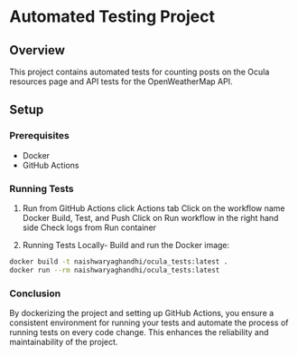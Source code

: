 # Automated Testing Project

## Overview

This project contains automated tests for counting posts on the Ocula resources page and API tests for the
OpenWeatherMap API.

## Setup

### Prerequisites

- Docker
- GitHub Actions

### Running Tests

1. Run from GitHub Actions
    click Actions tab
    Click on the workflow name Docker Build, Test, and Push
    Click on Run workflow in the right hand side
    Check logs from Run container

3. Running Tests Locally- Build and run the Docker image:

```bash
docker build -t naishwaryaghandhi/ocula_tests:latest .
docker run --rm naishwaryaghandhi/ocula_tests:latest
```

### Conclusion

By dockerizing the project and setting up GitHub Actions, you ensure a consistent environment for running your tests and
automate the process of running tests on every code change. This enhances the reliability and maintainability of the
project.
